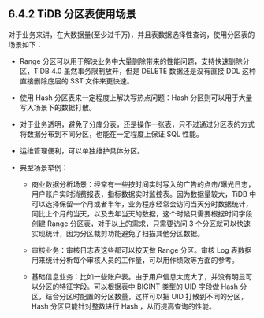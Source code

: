 ## 6.4.2 TiDB 分区表使用场景

对于业务来讲，在大数据量(至少过千万)，并且表数据选择性查询，使用分区表的场景如下：

* Range 分区可以用于解决业务中大量删除带来的性能问题，支持快速删除分区，TiDB 4.0 虽然事务限制放开，但是 DELETE 数据还是没有直接 DDL 这种直接删除底层的 SST 文件来更快速。

* 使用 Hash 分区表来一定程度上解决写热点问题：Hash 分区则可以用于大量写入场景下的数据打散。

* 对于业务透明，避免了分库分表，还是操作一张表，只不过通过分区表的方式将数据分布到不同分区，也能在一定程度上保证 SQL 性能。

* 运维管理便利，可以单独维护具体分区。

* 典型场景举例：

    * 商业数据分析场景：经常有一些按时间实时写入的广告的点击/曝光日志，用户账户实时消费报表，指标数据实时监控表。因为数据量较大，TiDB 中可以选择保留一个月或者半年，业务程序经常会访问当天分时数据统计，同比上个月的当天，以及去年当天的数据，这个时候只需要根据时间字段创建 Range 分区表，对于以上的需求，只需要访问 3 个分区就可以快速实现统计，因为分区裁剪功能避免了扫描其他分区数据。

    * 审核业务：审核日志表这些都可以按天做 Range 分区。审核 Log 表数据用来统计分析每个审核人员的工作量，可以用作绩效等方面的参考。

    * 基础信息业务：比如一些账户表。由于用户信息太庞大了，并没有明显可以分区的特征字段。可以根据表中 BIGINT 类型的 UID 字段做 Hash 分区，结合分区时配置的分区数量，这样可以把 UID 打散到不同的分区， Hash 分区只能针对整数进行 Hash ，从而提高查询的性能。
